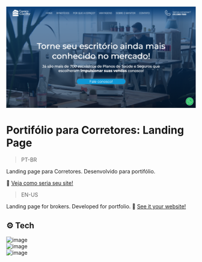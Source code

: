 ![preview](./.github/preview.png)

# Portifólio para Corretores: Landing Page
>PT-BR

Landing page para Corretores. Desenvolvido para portifólio.

🔗 [Veja como seria seu site!](https://rods25.github.io/corretor-space/)

>EN-US

Landing page for brokers. Developed for portfolio.
🔗 [See it your website!](https://rods25.github.io/corretor-space/)

## ⚙️ Tech

![image](https://img.shields.io/badge/HTML5-E34F26?style=for-the-badge&logo=html5&logoColor=white)<br>
![image](https://img.shields.io/badge/CSS3-1572B6?style=for-the-badge&logo=css3&logoColor=white)<br>
![image](https://img.shields.io/badge/JavaScript-323330?style=for-the-badge&logo=javascript&logoColor=F7DF1E)